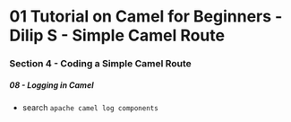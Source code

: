# 01 Tutorial on Camel for Beginners - Dilip S - Simple Camel Route

### Section 4 - Coding a Simple Camel Route

##### 08 - Logging in Camel

-  search `apache camel log components`
